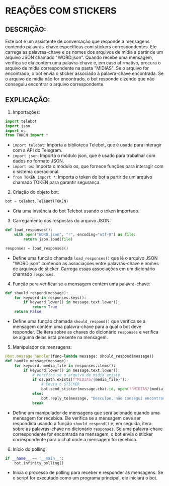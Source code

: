 # REAÇÕES COM STICKERS
## DESCRIÇÃO:
Este bot é um assistente de conversação que responde a mensagens contendo palavras-chave específicas com stickers correspondentes. Ele carrega as palavras-chave e os nomes dos arquivos de mídia a partir de um arquivo JSON chamado "WORD.json". Quando recebe uma mensagem, verifica se ela contém uma palavra-chave e, em caso afirmativo, procura o arquivo de mídia correspondente na pasta "MIDIAS". Se o arquivo for encontrado, o bot envia o sticker associado à palavra-chave encontrada. Se o arquivo de mídia não for encontrado, o bot responde dizendo que não conseguiu encontrar o arquivo correspondente.

## EXPLICAÇÃO:
1. Importações:
```python
import telebot
import json
import os
from TOKEN import *
```
- `import telebot`: Importa a biblioteca Telebot, que é usada para interagir com a API do Telegram.
- `import json`: Importa o módulo json, que é usado para trabalhar com dados no formato JSON.
- `import os`: Importa o módulo os, que fornece funções para interagir com o sistema operacional.
- `from TOKEN import *`: Importa o token do bot a partir de um arquivo chamado TOKEN para garantir segurança.

2. Criação do objeto bot:
```python
bot = telebot.TeleBot(TOKEN)
```
- Cria uma instância do bot Telebot usando o token importado.

3. Carregamento das respostas do arquivo JSON:
```python
def load_responses():
    with open("WORD.json", "r", encoding="utf-8") as file:
        return json.load(file)

responses = load_responses()
```
- Define uma função chamada `load_responses()` que lê o arquivo JSON "WORD.json" contendo as associações entre palavras-chave e nomes de arquivos de sticker. Carrega essas associações em um dicionário chamado `responses`.

4. Função para verificar se a mensagem contém uma palavra-chave:
```python
def should_respond(message):
    for keyword in responses.keys():
        if keyword.lower() in message.text.lower():
            return True
    return False
```
- Define uma função chamada `should_respond()` que verifica se a mensagem contém uma palavra-chave para a qual o bot deve responder. Ele itera sobre as chaves do dicionário `responses` e verifica se alguma delas está presente na mensagem.

5. Manipulador de mensagens:
```python
@bot.message_handler(func=lambda message: should_respond(message))
def handle_message(message):
    for keyword, media_file in responses.items():
        if keyword.lower() in message.text.lower():
            # Verifica se o arquivo de mídia existe
            if os.path.exists(f"MIDIAS/{media_file}"):
                # Envia o STICKER
                bot.send_sticker(message.chat.id, open(f"MIDIAS/{media_file}", 'rb'))
            else:
                bot.reply_to(message, "Desculpe, não consegui encontrar o arquivo de mídia correspondente.")
            break
```
- Define um manipulador de mensagens que será acionado quando uma mensagem for recebida. Ele verifica se a mensagem deve ser respondida usando a função `should_respond()` e, em seguida, itera sobre as palavras-chave no dicionário `responses`. Se uma palavra-chave correspondente for encontrada na mensagem, o bot envia o sticker correspondente para o chat onde a mensagem foi recebida.

6. Início do polling:
```python
if __name__ == '__main__':
    bot.infinity_polling()
```
- Inicia o processo de polling para receber e responder às mensagens. Se o script for executado como um programa principal, ele iniciará o bot.

